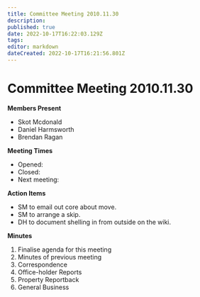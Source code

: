 ```yaml
---
title: Committee Meeting 2010.11.30
description: 
published: true
date: 2022-10-17T16:22:03.129Z
tags: 
editor: markdown
dateCreated: 2022-10-17T16:21:56.801Z
---
```


# Committee Meeting 2010.11.30

**Members Present**

-   Skot Mcdonald
-   Daniel Harmsworth
-   Brendan Ragan

**Meeting Times**

-   Opened:
-   Closed:
-   Next meeting:

**Action Items**

-   SM to email out core about move.
-   SM to arrange a skip.
-   DH to document shelling in from outside on the wiki.

**Minutes**

1.  Finalise agenda for this meeting
2.  Minutes of previous meeting
3.  Correspondence
4.  Office-holder Reports
5.  Property Reportback
6.  General Business
